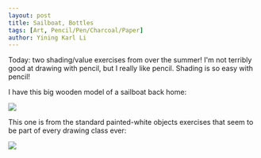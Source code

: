 ```yaml
---
layout: post
title: Sailboat, Bottles
tags: [Art, Pencil/Pen/Charcoal/Paper]
author: Yining Karl Li
---
```


Today\: two shading/value exercises from over the summer! I'm not terribly good at drawing with pencil, but I really like pencil. Shading is so easy with pencil!

I have this big wooden model of a sailboat back home:

[![]({{site.url}}/content/images/2010/Dec/sailboat.jpg)]({{site.url}}/content/images/2010/Dec/sailboat_full.jpg)

This one is from the standard painted-white objects exercises that seem to be part of every drawing class ever:

[![]({{site.url}}/content/images/2010/Dec/bottle.jpg)]({{site.url}}/content/images/2010/Dec/bottle_full.jpg)
